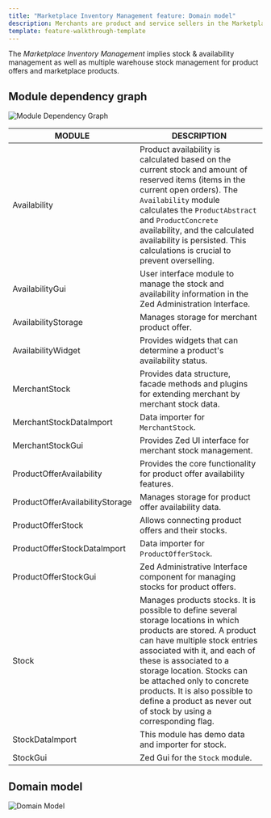 ```yaml
---
title: "Marketplace Inventory Management feature: Domain model"
description: Merchants are product and service sellers in the Marketplace.
template: feature-walkthrough-template
---
```


The _Marketplace Inventory Management_ implies stock & availability management as well as multiple warehouse stock management for product offers and marketplace products.

## Module dependency graph

![Module Dependency Graph](https://confluence-connect.gliffy.net/embed/image/72767452-8b31-46fd-9c23-8d5416fd02e6.png?utm_medium=live&utm_source=confluence)

| MODULE     | DESCRIPTION |
|---|---|
| Availability |  Product availability is calculated based on the current stock and amount of reserved items (items in the current open orders). The `Availability` module calculates the `ProductAbstract` and `ProductConcrete` availability, and the calculated availability is persisted. This calculations is crucial to prevent overselling.|
| AvailabilityGui | User interface module to manage the stock and availability information in the Zed Administration Interface. |
| AvailabilityStorage | Manages storage for merchant product offer. |
| AvailabilityWidget | Provides widgets that can determine a product's availability status.|
| MerchantStock | Provides data structure, facade methods and plugins for extending merchant by merchant stock data. |
| MerchantStockDataImport | Data importer for `MerchantStock`. |
| MerchantStockGui | Provides Zed UI interface for merchant stock management. |
| ProductOfferAvailability | Provides the core functionality for product offer availability features. |
| ProductOfferAvailabilityStorage | Manages storage for product offer availability data. |
| ProductOfferStock | Allows connecting product offers and their stocks. |
| ProductOfferStockDataImport | Data importer for `ProductOfferStock`. |
| ProductOfferStockGui | Zed Administrative Interface component for managing stocks for product offers. |
| Stock | Manages products stocks. It is possible to define several storage locations in which products are stored. A product can have multiple stock entries associated with it, and each of these is associated to a storage location. Stocks can be attached only to concrete products. It is also possible to define a product as never out of stock by using a corresponding flag. |
| StockDataImport | This module has demo data and importer for stock. |
| StockGui | Zed Gui for the `Stock` module. |

## Domain model

![Domain Model](https://confluence-connect.gliffy.net/embed/image/7be7c0cf-b4d5-41c5-bfc3-e30b76efce31.png?utm_medium=live&utm_source=confluence)
